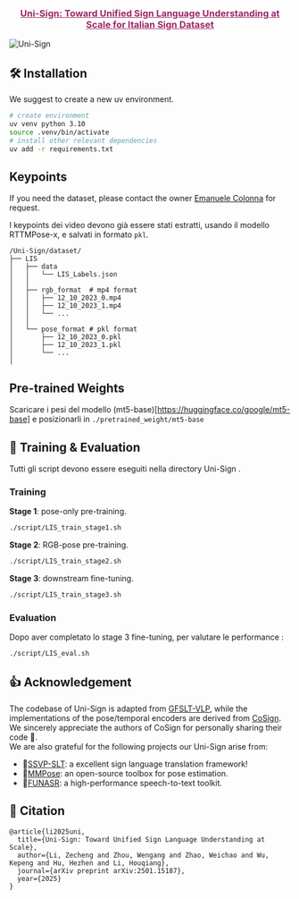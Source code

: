 <h3 align="center"><a href="" style="color:#9C276A">
Uni-Sign: Toward Unified Sign Language Understanding at Scale for Italian Sign Dataset</a></h3>


<!-- [![arXiv](https://img.shields.io/badge/Arxiv-2501.15187-AD1C18.svg?logo=arXiv)](https://arxiv.org/abs/2501.15187) 
[![CSL-Dataset](https://img.shields.io/badge/HuggingFace🤗-%20CSL%20News-blue.svg)](https://huggingface.co/datasets/ZechengLi19/CSL-News)
[![CSL-Dataset](https://img.shields.io/badge/BaiDu☁-%20CSL%20News-green.svg)](https://pan.baidu.com/s/17W6kIreNMHYtD4y2llKmDg?pwd=ncvo) 

[![PWC](https://img.shields.io/endpoint.svg?url=https://paperswithcode.com/badge/uni-sign-toward-unified-sign-language/sign-language-recognition-on-ms-asl)](https://paperswithcode.com/sota/sign-language-recognition-on-ms-asl?p=uni-sign-toward-unified-sign-language)
[![PWC](https://img.shields.io/endpoint.svg?url=https://paperswithcode.com/badge/uni-sign-toward-unified-sign-language/sign-language-recognition-on-wlasl100)](https://paperswithcode.com/sota/sign-language-recognition-on-wlasl100?p=uni-sign-toward-unified-sign-language)
[![PWC](https://img.shields.io/endpoint.svg?url=https://paperswithcode.com/badge/uni-sign-toward-unified-sign-language/sign-language-recognition-on-wlasl-2000)](https://paperswithcode.com/sota/sign-language-recognition-on-wlasl-2000?p=uni-sign-toward-unified-sign-language)
[![PWC](https://img.shields.io/endpoint.svg?url=https://paperswithcode.com/badge/uni-sign-toward-unified-sign-language/sign-language-recognition-on-csl-daily)](https://paperswithcode.com/sota/sign-language-recognition-on-csl-daily?p=uni-sign-toward-unified-sign-language)
[![PWC](https://img.shields.io/endpoint.svg?url=https://paperswithcode.com/badge/uni-sign-toward-unified-sign-language/gloss-free-sign-language-translation-on-csl)](https://paperswithcode.com/sota/gloss-free-sign-language-translation-on-csl?p=uni-sign-toward-unified-sign-language)
[![PWC](https://img.shields.io/endpoint.svg?url=https://paperswithcode.com/badge/uni-sign-toward-unified-sign-language/gloss-free-sign-language-translation-on-2)](https://paperswithcode.com/sota/gloss-free-sign-language-translation-on-2?p=uni-sign-toward-unified-sign-language)
[![PWC](https://img.shields.io/endpoint.svg?url=https://paperswithcode.com/badge/uni-sign-toward-unified-sign-language/gloss-free-sign-language-translation-on-3)](https://paperswithcode.com/sota/gloss-free-sign-language-translation-on-3?p=uni-sign-toward-unified-sign-language)
</h5> -->

![Uni-Sign](docs/framework.png)


## 🛠️ Installation
We suggest to create a new uv environment. 
```bash
# create environment
uv venv python 3.10
source .venv/bin/activate
# install other relevant dependencies
uv add -r requirements.txt
```

## Keypoints

If you need the dataset, please contact the owner [Emanuele Colonna](colonnaemanuele.github.io) for request.

I keypoints dei video devono già essere stati estratti, usando il modello RTTMPose-x, e salvati in formato `pkl`.

```
/Uni-Sign/dataset/
├── LIS
│   ├── data 
│   │   └── LIS_Labels.json
│   │
│   ├── rgb_format  # mp4 format
│   │   ├── 12_10_2023_0.mp4 
│   │   ├── 12_10_2023_1.mp4
│   │   └── ...
│   │ 
│   └── pose_format # pkl format
│       ├── 12_10_2023_0.pkl 
│       ├── 12_10_2023_1.pkl
│       └── ...
│   
```



## Pre-trained Weights
Scaricare i pesi del modello (mt5-base)[https://huggingface.co/google/mt5-base] e posizionarli in `./pretrained_weight/mt5-base`

## 🔨 Training & Evaluation
Tutti gli script devono essere eseguiti nella directory Uni-Sign .
### Training
**Stage 1**: pose-only pre-training.
```bat
./script/LIS_train_stage1.sh
```
**Stage 2**: RGB-pose pre-training.
```bat
./script/LIS_train_stage2.sh
```
**Stage 3**: downstream fine-tuning.
```bat
./script/LIS_train_stage3.sh
```

### Evaluation
Dopo aver completato lo stage 3 fine-tuning, per valutare le performance : 
```bat
./script/LIS_eval.sh
```

## 👍 Acknowledgement
The codebase of Uni-Sign is adapted from [GFSLT-VLP](https://github.com/zhoubenjia/GFSLT-VLP), while the implementations of the pose/temporal encoders are derived from [CoSign](https://openaccess.thecvf.com/content/ICCV2023/papers/Jiao_CoSign_Exploring_Co-occurrence_Signals_in_Skeleton-based_Continuous_Sign_Language_Recognition_ICCV_2023_paper.pdf). We sincerely appreciate the authors of CoSign for personally sharing their code 🙏. \
We are also grateful for the following projects our Uni-Sign arise from:
* 🤟[SSVP-SLT](https://github.com/facebookresearch/ssvp_slt): a excellent sign language translation framework! 
* 🏃️[MMPose](https://github.com/open-mmlab/mmpose): an open-source toolbox for pose estimation.
* 🤠[FUNASR](https://github.com/modelscope/FunASR): a high-performance speech-to-text toolkit.


## 📑 Citation

```
@article{li2025uni,
  title={Uni-Sign: Toward Unified Sign Language Understanding at Scale},
  author={Li, Zecheng and Zhou, Wengang and Zhao, Weichao and Wu, Kepeng and Hu, Hezhen and Li, Houqiang},
  journal={arXiv preprint arXiv:2501.15187},
  year={2025}
}
```